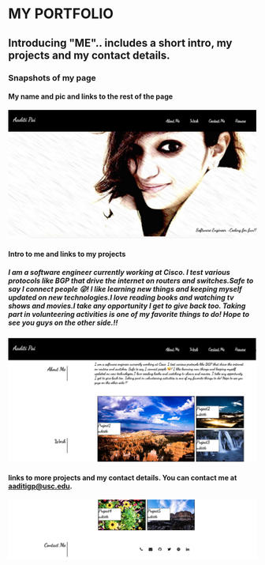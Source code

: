 # MY PORTFOLIO

## Introducing "ME".. includes a short intro, my projects and my contact details.

### Snapshots of my page
#### My name and pic and links to the rest of the page
![My name and pic and links to the rest of the page](assets/images/pic_1.png)
#### Intro to me and links to my projects
##### I am a software engineer currently working at Cisco. I test various protocols like BGP that drive the internet on routers and switches.Safe to say I connect people &#128540;! I like learning new things and keeping myself updated on new technologies.I love reading books and watching tv shows and movies.I take any opportunity I get to give back too. Taking part in volunteering activities is one of my favorite things to do! Hope to see you guys on the other side.!!
            
![Intro to me and links to my projects](assets/images/pic_2.png)
#### links to more projects and my contact details. You can contact me at aaditigp@usc.edu.
![links to more projects and my contact details](assets/images/pic_3.png)
